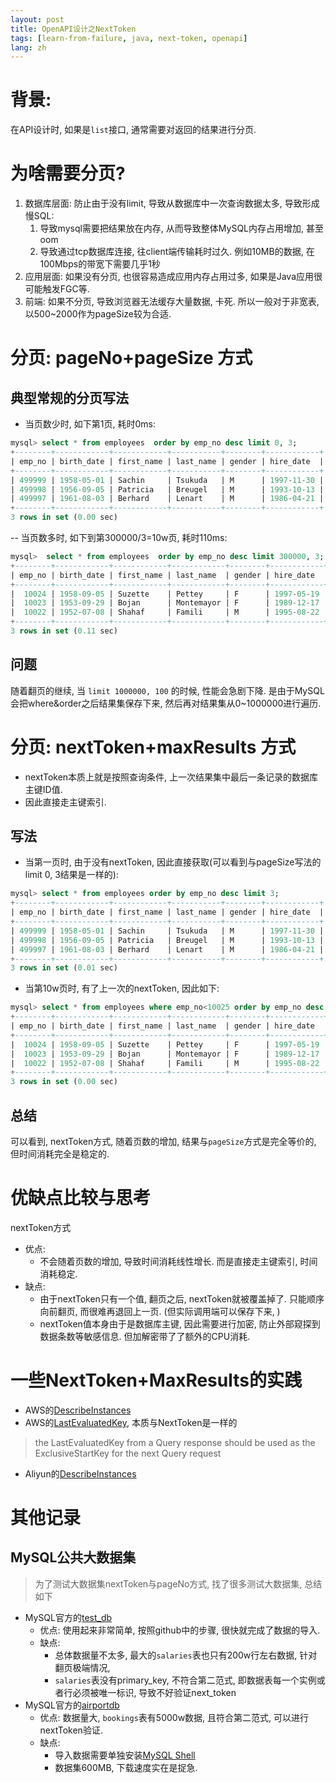 ```yaml
---
layout: post
title: OpenAPI设计之NextToken
tags: [learn-from-failure, java, next-token, openapi]
lang: zh
---
```


# 背景: 
在API设计时, 如果是`list`接口, 通常需要对返回的结果进行分页.

# 为啥需要分页?
1. 数据库层面: 防止由于没有limit, 导致从数据库中一次查询数据太多, 导致形成慢SQL: 
   1. 导致mysql需要把结果放在内存, 从而导致整体MySQL内存占用增加, 甚至oom
   2. 导致通过tcp数据库连接, 往client端传输耗时过久. 例如10MB的数据, 在100Mbps的带宽下需要几乎1秒
2. 应用层面: 如果没有分页, 也很容易造成应用内存占用过多, 如果是Java应用很可能触发FGC等.
3. 前端: 如果不分页, 导致浏览器无法缓存大量数据, 卡死.
所以一般对于非宽表, 以500~2000作为pageSize较为合适.

# 分页: pageNo+pageSize 方式

## 典型常规的分页写法

- 当页数少时, 如下第1页, 耗时0ms:

```sql
mysql> select * from employees  order by emp_no desc limit 0, 3;
+--------+------------+------------+-----------+--------+------------+
| emp_no | birth_date | first_name | last_name | gender | hire_date  |
+--------+------------+------------+-----------+--------+------------+
| 499999 | 1958-05-01 | Sachin     | Tsukuda   | M      | 1997-11-30 |
| 499998 | 1956-09-05 | Patricia   | Breugel   | M      | 1993-10-13 |
| 499997 | 1961-08-03 | Berhard    | Lenart    | M      | 1986-04-21 |
+--------+------------+------------+-----------+--------+------------+
3 rows in set (0.00 sec)
```

-- 当页数多时, 如下到第300000/3=10w页, 耗时110ms: 

```sql
mysql>  select * from employees  order by emp_no desc limit 300000, 3;
+--------+------------+------------+------------+--------+------------+
| emp_no | birth_date | first_name | last_name  | gender | hire_date  |
+--------+------------+------------+------------+--------+------------+
|  10024 | 1958-09-05 | Suzette    | Pettey     | F      | 1997-05-19 |
|  10023 | 1953-09-29 | Bojan      | Montemayor | F      | 1989-12-17 |
|  10022 | 1952-07-08 | Shahaf     | Famili     | M      | 1995-08-22 |
+--------+------------+------------+------------+--------+------------+
3 rows in set (0.11 sec)
```


## 问题
随着翻页的继续, 当 `limit 1000000, 100` 的时候, 性能会急剧下降. 
是由于MySQL会把where&order之后结果集保存下来, 然后再对结果集从0~1000000进行遍历.


# 分页: nextToken+maxResults 方式

- nextToken本质上就是按照查询条件, 上一次结果集中最后一条记录的数据库主键ID值.
- 因此直接走主键索引.

## 写法

- 当第一页时, 由于没有nextToken, 因此直接获取(可以看到与pageSize写法的limit 0, 3结果是一样的): 

```sql
mysql> select * from employees order by emp_no desc limit 3;
+--------+------------+------------+-----------+--------+------------+
| emp_no | birth_date | first_name | last_name | gender | hire_date  |
+--------+------------+------------+-----------+--------+------------+
| 499999 | 1958-05-01 | Sachin     | Tsukuda   | M      | 1997-11-30 |
| 499998 | 1956-09-05 | Patricia   | Breugel   | M      | 1993-10-13 |
| 499997 | 1961-08-03 | Berhard    | Lenart    | M      | 1986-04-21 |
+--------+------------+------------+-----------+--------+------------+
3 rows in set (0.01 sec)
```

- 当第10w页时, 有了上一次的nextToken, 因此如下:

```sql
mysql> select * from employees where emp_no<10025 order by emp_no desc limit 3;
+--------+------------+------------+------------+--------+------------+
| emp_no | birth_date | first_name | last_name  | gender | hire_date  |
+--------+------------+------------+------------+--------+------------+
|  10024 | 1958-09-05 | Suzette    | Pettey     | F      | 1997-05-19 |
|  10023 | 1953-09-29 | Bojan      | Montemayor | F      | 1989-12-17 |
|  10022 | 1952-07-08 | Shahaf     | Famili     | M      | 1995-08-22 |
+--------+------------+------------+------------+--------+------------+
3 rows in set (0.00 sec)
```

## 总结
可以看到, nextToken方式, 随着页数的增加, 结果与`pageSize`方式是完全等价的, 但时间消耗完全是稳定的.

# 优缺点比较与思考
nextToken方式
- 优点: 
  - 不会随着页数的增加, 导致时间消耗线性增长. 而是直接走主键索引, 时间消耗稳定.
- 缺点: 
  - 由于nextToken只有一个值, 翻页之后, nextToken就被覆盖掉了. 只能顺序向前翻页, 而很难再退回上一页. (但实际调用端可以保存下来, )
  - nextToken值本身由于是数据库主键, 因此需要进行加密, 防止外部窥探到数据条数等敏感信息. 但加解密带了了额外的CPU消耗.

# 一些NextToken+MaxResults的实践

- AWS的[DescribeInstances](https://docs.aws.amazon.com/AWSEC2/latest/APIReference/API_DescribeInstances.html)
- AWS的[LastEvaluatedKey](https://docs.aws.amazon.com/amazondynamodb/latest/developerguide/Query.Pagination.html), 本质与NextToken是一样的
> the LastEvaluatedKey from a Query response should be used as the ExclusiveStartKey for the next Query request

- Aliyun的[DescribeInstances](https://help.aliyun.com/document_detail/25506.html)


# 其他记录
## MySQL公共大数据集
> 为了测试大数据集nextToken与pageNo方式, 找了很多测试大数据集, 总结如下
 
- MySQL官方的[test_db](https://github.com/datacharmer/test_db)
  - 优点: 使用起来非常简单, 按照github中的步骤, 很快就完成了数据的导入.
  - 缺点: 
    - 总体数据量不太多, 最大的`salaries`表也只有200w行左右数据, 针对翻页极端情况,
    - `salaries`表没有primary_key, 不符合第二范式, 即数据表每一个实例或者行必须被唯一标识, 导致不好验证next_token
- MySQL官方的[airportdb](https://dev.mysql.com/doc/airportdb/en/airportdb-introduction.html)
  - 优点: 数据量大, `bookings`表有5000w数据, 且符合第二范式, 可以进行nextToken验证.
  - 缺点: 
    - 导入数据需要单独安装[MySQL Shell](https://dev.mysql.com/doc/mysql-shell/8.0/en/mysql-shell-install-macos-quick.html)
    - 数据集600MB, 下载速度实在是捉急.
